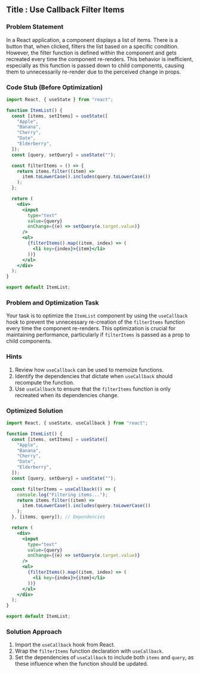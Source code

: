 ## Title : Use Callback Filter Items

### Problem Statement

In a React application, a component displays a list of items. There is a button that, when clicked, filters the list based on a specific condition. However, the filter function is defined within the component and gets recreated every time the component re-renders. This behavior is inefficient, especially as this function is passed down to child components, causing them to unnecessarily re-render due to the perceived change in props.

### Code Stub (Before Optimization)

```jsx
import React, { useState } from "react";

function ItemList() {
  const [items, setItems] = useState([
    "Apple",
    "Banana",
    "Cherry",
    "Date",
    "Elderberry",
  ]);
  const [query, setQuery] = useState("");

  const filterItems = () => {
    return items.filter((item) =>
      item.toLowerCase().includes(query.toLowerCase())
    );
  };

  return (
    <div>
      <input
        type="text"
        value={query}
        onChange={(e) => setQuery(e.target.value)}
      />
      <ul>
        {filterItems().map((item, index) => (
          <li key={index}>{item}</li>
        ))}
      </ul>
    </div>
  );
}

export default ItemList;
```

### Problem and Optimization Task

Your task is to optimize the `ItemList` component by using the `useCallback` hook to prevent the unnecessary re-creation of the `filterItems` function every time the component re-renders. This optimization is crucial for maintaining performance, particularly if `filterItems` is passed as a prop to child components.

### Hints

1. Review how `useCallback` can be used to memoize functions.
2. Identify the dependencies that dictate when `useCallback` should recompute the function.
3. Use `useCallback` to ensure that the `filterItems` function is only recreated when its dependencies change.

### Optimized Solution

```jsx
import React, { useState, useCallback } from "react";

function ItemList() {
  const [items, setItems] = useState([
    "Apple",
    "Banana",
    "Cherry",
    "Date",
    "Elderberry",
  ]);
  const [query, setQuery] = useState("");

  const filterItems = useCallback(() => {
    console.log("Filtering items...");
    return items.filter((item) =>
      item.toLowerCase().includes(query.toLowerCase())
    );
  }, [items, query]); // Dependencies

  return (
    <div>
      <input
        type="text"
        value={query}
        onChange={(e) => setQuery(e.target.value)}
      />
      <ul>
        {filterItems().map((item, index) => (
          <li key={index}>{item}</li>
        ))}
      </ul>
    </div>
  );
}

export default ItemList;
```

### Solution Approach

1. Import the `useCallback` hook from React.
2. Wrap the `filterItems` function declaration with `useCallback`.
3. Set the dependencies of `useCallback` to include both `items` and `query`, as these influence when the function should be updated.
